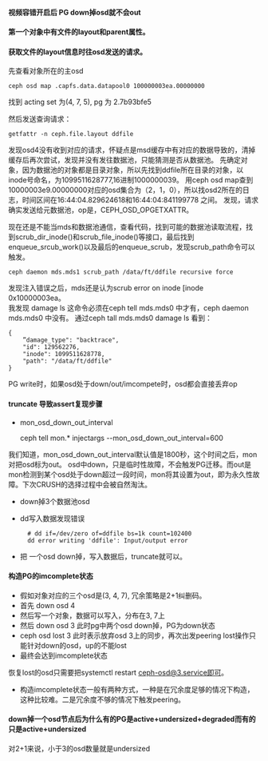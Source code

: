 #### 视频容错开启后 PG down掉osd就不会out
#### 第一个对象中有文件的layout和parent属性。
#### 获取文件的layout信息时往osd发送的请求。

先查看对象所在的主osd

    ceph osd map .capfs.data.datapool0 100000003ea.00000000
  
找到 acting set 为(4, 7, 5), pg 为 2.7b93bfe5  

然后发送查询请求：

    getfattr -n ceph.file.layout ddfile

发现osd4没有收到对应的请求，怀疑点是msd缓存中有对应的数据导致的，清掉缓存后再次尝试，发现并没有发往数据池，只能猜测是否从数据池。
先确定对象，因为数据池的对象都是目录对象，所以先找到ddfile所在目录的对象，以inode号命名，为1099511628777,16进制1000000039。
用ceph osd map查到10000003e9.00000000对应的osd集合为（2，1，0），所以找osd2所在的日志，时间区间在16:44:04.829624618和16:44:04:841199778 之间。
发现，请求确实发送给元数据池，op是，CEPH_OSD_OPGETXATTR。

现在还是不能当mds和数据池通信，查看代码，找到可能的数据池读取流程，找到scrub_dir_inode()和scrub_file_inode()等接口，最后找到enqueue_srcub_work()以及最后的enqueue_scrub，发现scrub_path命令可以触发。

    ceph daemon mds.mds1 scrub_path /data/ft/ddfile recursive force
    
发现注入错误之后，mds还是认为scrub error on inode \[inode 0x10000003ea。   
我发现 damage ls 这命令必须在ceph tell mds.mds0 中才有，ceph daemon mds.mds0 中没有。 
通过ceph tall mds.mds0 damage ls 看到：

    {
        ”damage_type": "backtrace",
        "id": 129562276,
        "inode": 1099511628778,
        "path": "/data/ft/ddfile"
    }



PG write时，如果osd处于down/out/imcompete时，osd都会直接丢弃op

#### truncate 导致assert复现步骤

* mon_osd_down_out_interval

    ceph tell mon.* injectargs --mon_osd_down_out_interval=600

我们知道，mon_osd_down_out_interval默认值是1800秒，这个时间之后，mon对把osd标为out。
osd中down，只是临时性故障，不会触发PG迁移。而out是mon检测到某个osd处于down超过一段时间，mon将其设置为out，即为永久性故障。下次CRUSH的选择过程中会被自然淘汰。

* down掉3个数据池osd

* dd写入数据发现错误

        # dd if=/dev/zero of=ddfile bs=1k count=102400
        dd error writing 'ddfile': Input/output error
        
* 把 一个osd down掉，写入数据后，truncate就可以。


#### 构造PG的imcomplete状态

* 假如对象对应的三个osd是(3, 4, 7), 冗余策略是2+1纠删码。
* 首先 down osd 4
* 然后写一个对象，数据可以写入，分布在3, 7上
* 然后 down osd 3
此时pg中两个osd down掉，PG为down状态
* ceph osd lost 3
此时表示放弃osd 3上的同步，再次出发peering
lost操作只能针对down的osd，up的不能lost
* 最终会达到imcomplete状态

恢复lost的osd只需要把systemctl restart ceph-osd@3.service即可。

* 构造imcomplete状态一般有两种方式，一种是在冗余度足够的情况下构造，这种比较难。二是冗余度不够的情况下触发peering。

#### down掉一个osd节点后为什么有的PG是active+undersized+degraded而有的只是active+undersized

对2+1来说，小于3的osd数量就是undersized



